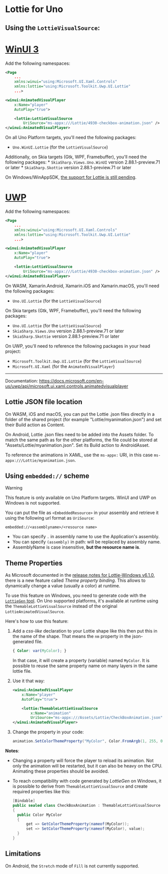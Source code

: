 # Lottie for Uno

## Using the `LottieVisualSource`:

# [**WinUI 3**](#tab/windows)

Add the following namespaces:
```xml
<Page
    ...
    xmlns:winui="using:Microsoft.UI.Xaml.Controls"
	xmlns:lottie="using:Microsoft.Toolkit.Uwp.UI.Lottie"
    ...>
```

```xml
<winui:AnimatedVisualPlayer
    x:Name="player"
    AutoPlay="true">

    <lottie:LottieVisualSource
        UriSource="ms-appx:///Lottie/4930-checkbox-animation.json" />
</winui:AnimatedVisualPlayer>
```


On all Uno Platform targets, you'll need the following packages:
  * `Uno.WinUI.Lottie` (for the `LottieVisualSource`)

Additionally, on Skia targets (Gtk, WPF, Framebuffer), you'll need the following packages:
    * `SkiaSharp.Views.Uno.WinUI` version 2.88.1-preview.71 or later
    * `SkiaSharp.Skottie` version 2.88.1-preview.71 or later

On Windows/WinAppSDK, [the support for Lottie is still pending](https://github.com/CommunityToolkit/Lottie-Windows/issues/478).

# [**UWP**](#tab/windows)

Add the following namespaces:
```xml
<Page
    ...
    xmlns:winui="using:Microsoft.UI.Xaml.Controls"
	xmlns:lottie="using:Microsoft.Toolkit.Uwp.UI.Lottie"
    ...>
```

```xml
<winui:AnimatedVisualPlayer
    x:Name="player"
    AutoPlay="true">

    <lottie:LottieVisualSource
        UriSource="ms-appx:///Lottie/4930-checkbox-animation.json" />
</winui:AnimatedVisualPlayer>
```

On WASM, Xamarin.Android, Xamarin.iOS and Xamarin.macOS, you'll need the following packages:
  * `Uno.UI.Lottie` (for the `LottieVisualSource`)

On Skia targets (Gtk, WPF, Framebuffer), you'll need the following packages:
  * `Uno.UI.Lottie` (for the `LottieVisualSource`)
  * `SkiaSharp.Views.Uno` version 2.88.1-preview.71 or later
  * `SkiaSharp.Skottie` version 2.88.1-preview.71 or later

On UWP, you'll need to reference the following packages in your head project:
  * `Microsoft.Toolkit.Uwp.UI.Lottie` (for the `LottieVisualSource`)
  * `Microsoft.UI.Xaml` (for the `AnimatedVisualPlayer`)

***

Documentation: <https://docs.microsoft.com/en-us/uwp/api/microsoft.ui.xaml.controls.animatedvisualplayer>

## Lottie JSON file location

On WASM, iOS and macOS, you can put the Lottie .json files directly in a folder of the shared project (for example "Lottie/myanimation.json") and set their Build action as Content.

On Android, Lottie .json files need to be added into the Assets folder. To match the same path as for the other platforms, the file could be stored at "Assets/Lottie/myanimation.json". Set its Build action to AndroidAsset.

To reference the animations in XAML, use the `ms-appx:` URI, in this case `ms-appx:///Lottie/myanimation.json`.

## Using `embedded://` scheme

> [!WARNING]
> This feature is only available on Uno Platform targets. WinUI and UWP on Windows is not supported.

You can put the file as `<EmbeddedResource>` in your assembly and retrieve it using the following url format as `UriSource`:

```
embedded://<assemblyname>/<resource name>
```

* You can specify `.` in assembly name to use the Application's assembly.
* You can specify `(assembly)` in path: will be replaced by assembly name.
* AssemblyName is case insensitive, **but the resource name is**.

## Theme Properties

As Microsoft documented in the [release notes for Lottie-Windows v6.1.0](https://github.com/windows-toolkit/Lottie-Windows/releases/tag/v6.1.0), there is a new feature called _Theme property binding_. This allows to dynamically change a value (usually a color) at runtime.

To use this feature on Windows, you need to generate code with the [`LottieGen` tool](https://docs.microsoft.com/en-us/windows/communitytoolkit/animations/lottie-scenarios/getting_started_codegen). On Uno supported platforms, it's available at runtime using the `ThemableLottieVisualSource` instead of the original `LottieAnimatedVisualSource`.

Here's how to use this feature:

1. Add a _css-like_ declaration to your Lottie shape like this then put this in the name of the shape. That means the `nm` property in the json-generated file.

   ``` css
   { Color: var(MyColor); }
   ```

   In that case, it will create a property (variable) named `MyColor`. It is possible to reuse the same property name on many layers in the same lottie file.

2. Use it that way:

   ``` xml
   <winui:AnimatedVisualPlayer
       x:Name="player"
       AutoPlay="true">
   
       <lottie:ThemableLottieVisualSource
           x:Name="animation"
           UriSource="ms-appx:///Assets/Lottie/CheckBoxAnimation.json" />
   </winui:AnimatedVisualPlayer>
   ```

3. Change the property in your code:

   ```csharp
   animation.SetColorThemeProperty("MyColor", Color.FromArgb(1, 255, 0, 0));
   ```

**Notes**:

* Changing a property will force the player to reload its animation. Not only the animation will be restarted, but it can also be heavy on the CPU. Animating these properties should be avoided.

* To reach compatibility with code generated by _LottieGen_ on Windows, it is possible to derive from `ThemableLottieVisualSource` and create required properties like this:

  ```csharp
  [Bindable]
  public sealed class CheckBoxAnimation : ThemableLottieVisualSource
  {
  	public Color MyColor
  	{
  		get => GetColorThemeProperty(nameof(MyColor));
  		set => SetColorThemeProperty(nameof(MyColor), value);
  	}
  }
  ```

## Limitations

On Android, the `Stretch` mode of `Fill` is not currently supported.
